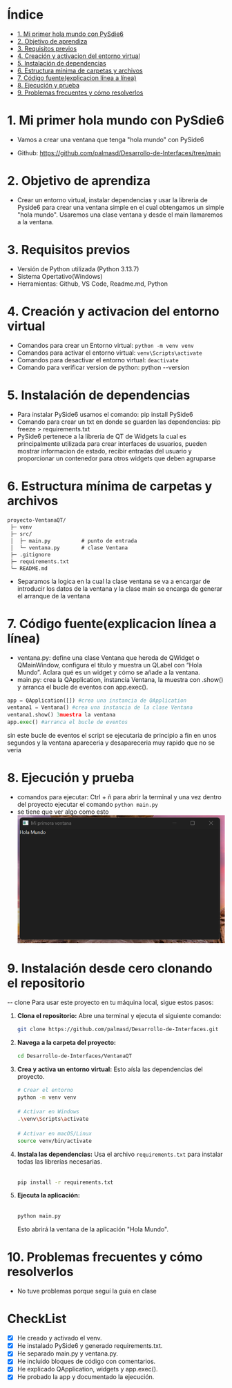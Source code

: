# Índice
* [1. Mi primer hola mundo con PySdie6](#mi-primer-hola-mundo-con-pysdie6)
* [2. Objetivo de aprendiza](#2-objetivo-de-aprendiza)
* [3. Requisitos previos](#3-requisitos-previos)
* [4. Creación y activacion del entorno virtual](#4-creación-y-activacion-del-entorno-virtual)
* [5. Instalación de dependencias](#5-instalación-de-dependencias)
* [6. Estructura mínima de carpetas y archivos](#6-estructura-mínima-de-carpetas-y-archivos)
* [7. Código fuente(explicacion línea a línea)](#7-código-fuenteexplicacion-línea-a-línea)
* [8. Ejecución y prueba](#8-ejecución-y-prueba)
* [9. Problemas frecuentes y cómo resolverlos](#9-problemas-frecuentes-y-cómo-resolverlos)


# 1. Mi primer hola mundo con PySdie6

- Vamos a crear una ventana que tenga "hola mundo" con PySide6

- Github: https://github.com/palmasd/Desarrollo-de-Interfaces/tree/main

# 2. Objetivo de aprendiza

- Crear un entorno virtual, instalar dependencias y usar la libreria de Pyside6 para crear una ventana simple en el cual obtengamos un simple "hola mundo".
Usaremos una clase ventana y desde el main llamaremos a la ventana.

# 3. Requisitos previos

- Versión de Python utilizada (Python 3.13.7)
- Sistema Opertativo(Windows)
- Herramientas: Github, VS Code, Readme.md, Python

# 4. Creación y activacion del entorno virtual

- Comandos para crear un Entorno virtual: `python -m venv venv`
- Comandos para activar el entorno virtual: `venv\Scripts\activate`
- Comandos para desactivar el entorno virtual: `deactivate`
- Comando para verificar version de python: python --version

# 5. Instalación de dependencias

- Para instalar PySide6 usamos el comando: pip install PySide6
- Comando para crear un txt en donde se guarden las dependencias: pip freeze > requirements.txt
- PySide6 pertenece a la libreria de QT de Widgets la cual es principalmente utilizada para crear interfaces de usuarios, pueden mostrar informacion de estado, recibir entradas del usuario y proporcionar un contenedor para otros widgets que deben agruparse

# 6. Estructura mínima de carpetas y archivos 
```
proyecto-VentanaQT/
 ├─ venv
 ├─ src/
 │  ├─ main.py          # punto de entrada
 │  └─ ventana.py       # clase Ventana
 ├─ .gitignore
 ├─ requirements.txt
 └─ README.md
```

 - Separamos la logica en la cual la clase ventana se va a encargar de introducir los datos de la ventana y la clase main se encarga de generar el arranque de la ventana

 # 7. Código fuente(explicacion línea a línea)

 - ventana.py: define una clase Ventana que hereda de QWidget o QMainWindow, configura el título y muestra un QLabel con “Hola Mundo”. Aclara qué es un widget y cómo se añade a la ventana.
 - main.py: crea la QApplication, instancia Ventana, la muestra con .show() y arranca el bucle de eventos con app.exec().

  ```python
 app = QApplication([]) #crea una instancia de QApplication
 ventana1 = Ventana() #crea una instancia de la clase Ventana
 ventana1.show() 3muestra la ventana
 app.exec() #arranca el bucle de eventos

```

sin este bucle de eventos el script se ejecutaria de principio a fin en unos segundos y la ventana apareceria y desapareceria muy rapido que no se veria


# 8. Ejecución y prueba

- comandos para ejecutar: Ctrl + ñ para abrir la terminal y una vez dentro del proyecto ejecutar el comando `python main.py`
- se tiene que ver algo como esto ![alt text](image.png)

# 9. Instalación desde cero clonando el repositorio

-- clone
Para usar este proyecto en tu máquina local, sigue estos pasos:

1.  **Clona el repositorio:**
    Abre una terminal y ejecuta el siguiente comando:
    ```bash
    git clone https://github.com/palmasd/Desarrollo-de-Interfaces.git
    ```
2.  **Navega a la carpeta del proyecto:**
    ```bash
    cd Desarrollo-de-Interfaces/VentanaQT
    ```
3.  **Crea y activa un entorno virtual:**
    Esto aísla las dependencias del proyecto.
    ```bash
    # Crear el entorno
    python -m venv venv
    
    # Activar en Windows
    .\venv\Scripts\activate
    
    # Activar en macOS/Linux
    source venv/bin/activate
    ```
4.  **Instala las dependencias:**
    Usa el archivo `requirements.txt` para instalar todas las librerías necesarias.

    ```bash

    pip install -r requirements.txt

    ```

5.  **Ejecuta la aplicación:**

    ```bash

    python main.py

    ```

    Esto abrirá la ventana de la aplicación "Hola Mundo".

# 10. Problemas frecuentes y cómo resolverlos

- No tuve problemas porque seguí la guia en clase 



# CheckList 
- [x] He creado y activado el venv.
- [x] He instalado PySide6 y generado requirements.txt.
- [x] He separado main.py y ventana.py.
- [x] He incluido bloques de código con comentarios.
- [x] He explicado QApplication, widgets y app.exec().
- [x] He probado la app y documentado la ejecución.

